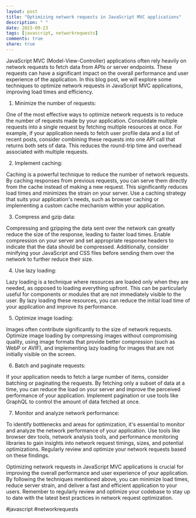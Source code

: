 ```yaml
---
layout: post
title: "Optimizing network requests in JavaScript MVC applications"
description: " "
date: 2023-09-23
tags: [javascript, networkrequests]
comments: true
share: true
---
```


JavaScript MVC (Model-View-Controller) applications often rely heavily on network requests to fetch data from APIs or server endpoints. These requests can have a significant impact on the overall performance and user experience of the application. In this blog post, we will explore some techniques to optimize network requests in JavaScript MVC applications, improving load times and efficiency.

1. Minimize the number of requests:

One of the most effective ways to optimize network requests is to reduce the number of requests made by your application. Consolidate multiple requests into a single request by fetching multiple resources at once. For example, if your application needs to fetch user profile data and a list of recent posts, consider combining these requests into one API call that returns both sets of data. This reduces the round-trip time and overhead associated with multiple requests.

2. Implement caching:

Caching is a powerful technique to reduce the number of network requests. By caching responses from previous requests, you can serve them directly from the cache instead of making a new request. This significantly reduces load times and minimizes the strain on your server. Use a caching strategy that suits your application's needs, such as browser caching or implementing a custom cache mechanism within your application.

3. Compress and gzip data:

Compressing and gzipping the data sent over the network can greatly reduce the size of the response, leading to faster load times. Enable compression on your server and set appropriate response headers to indicate that the data should be compressed. Additionally, consider minifying your JavaScript and CSS files before sending them over the network to further reduce their size.

4. Use lazy loading:

Lazy loading is a technique where resources are loaded only when they are needed, as opposed to loading everything upfront. This can be particularly useful for components or modules that are not immediately visible to the user. By lazy loading these resources, you can reduce the initial load time of your application and improve its performance.

5. Optimize image loading:

Images often contribute significantly to the size of network requests. Optimize image loading by compressing images without compromising quality, using image formats that provide better compression (such as WebP or AVIF), and implementing lazy loading for images that are not initially visible on the screen.

6. Batch and paginate requests:

If your application needs to fetch a large number of items, consider batching or paginating the requests. By fetching only a subset of data at a time, you can reduce the load on your server and improve the perceived performance of your application. Implement pagination or use tools like GraphQL to control the amount of data fetched at once.

7. Monitor and analyze network performance:

To identify bottlenecks and areas for optimization, it's essential to monitor and analyze the network performance of your application. Use tools like browser dev tools, network analysis tools, and performance monitoring libraries to gain insights into network request timings, sizes, and potential optimizations. Regularly review and optimize your network requests based on these findings.

Optimizing network requests in JavaScript MVC applications is crucial for improving the overall performance and user experience of your application. By following the techniques mentioned above, you can minimize load times, reduce server strain, and deliver a fast and efficient application to your users. Remember to regularly review and optimize your codebase to stay up to date with the latest best practices in network request optimization.

#javascript #networkrequests